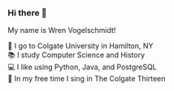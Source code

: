 ### Hi there 👋

My name is Wren Vogelschmidt!

:school: I go to Colgate University in Hamilton, NY</br>
:books: I study Computer Science and History</br>
:computer: I like using Python, Java, and PostgreSQL</br>
:musical_score: In my free time I sing in The Colgate Thirteen</br>



<!--
**wren-v/wren-v** is a ✨ _special_ ✨ repository because its `README.md` (this file) appears on your GitHub profile.

Here are some ideas to get you started:

- 🔭 I’m currently working on ...
- 🌱 I’m currently learning ...
- 👯 I’m looking to collaborate on ...
- 🤔 I’m looking for help with ...
- 💬 Ask me about ...
- 📫 How to reach me: ...
- 😄 Pronouns: ...
- ⚡ Fun fact: ...
-->
